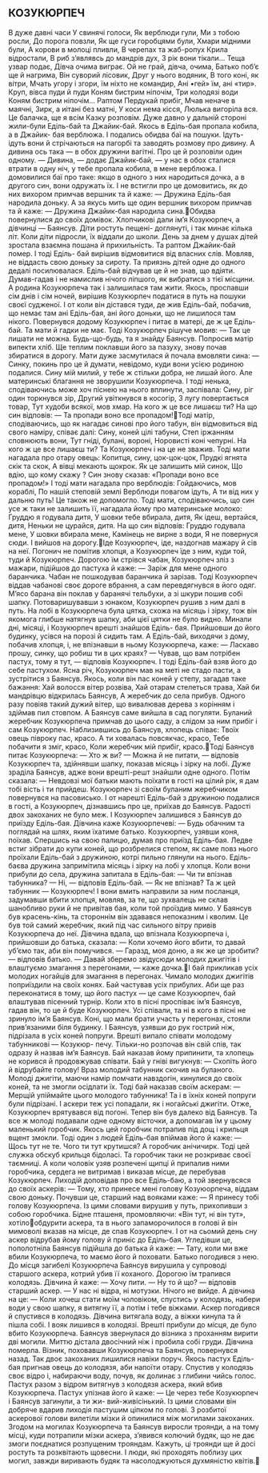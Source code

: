 ## КОЗУКЮРПЕЧ
В дуже давні часи У свинячі голоси,
Як верблюди гули,
Ми з тобою росли,
До порога повзли,
Як ще гуси горобцями були, Хмари мідними були,
А корови в молоці пливли,
В черепах та жаб-ропух Крила відростали,
В риб з’являвсь до мандрів дух, З рік вони тікали...
Теща узвар подає,
Дівча очима виграє.
Ой не грай, дівча, очима, Батько поб’є ще й нагрима, Він суворий лісовик,
Друг у нього водяник,
В того коні, як вітри, Мчать угору і згори, їм ніхто не командир,
Ані •гей» їм, ані «тир». Круп, вівса пуди й пуди Коням бистрим ніпочім, Три колодязі води Коням бистрим ніпочім... Раптом Пердукай прибіг, Мчав неначе в маячні, Зирк, а иітані без матні, У коси нема кісся, Люлька вигоріла вся.
Це балачка, ще я всім Казку розповім.
Дуже давно у дальній стороні жили-були Еділь-бай та Джайик-бай. Якось в Еділь-бая пропала кобила, а в Джайик- бая верблюжа. І подались обидва баї на пошуки. Ідуть-ідуть вони й стрічаються на пагорбі та заводять розмову про дивину. А дивина ось така — в обох дружини вагітні. Про це й розповіли один одному.
— Дивина, — додає Джайик-бай, — у нас в обох сталися втрати в одну ніч, у тебе пропала кобила, в мене верблюжа.
І домовилися баї про таке: якщо в одного з них народиться дочка, а в другого син, вони одружать їх. І не встигли про це домовитись, як до них вихором примчав вершник та й каже:
— Дружина Еділь-бая народила доньку.
А за якусь мить ще один вершник вихором примчав та й каже:
— Дружина Джайик-бая народила сина.Обидва повернулися до своїх домівок. Хлопчикові дали ім’я Козукюрпеч, а дівчинці — Баянсув. Діти ростуть пещені- доглянуті, і так минає кілька літ.
Коли діти підросли, їх віддали до школи.
День за днем у душах дітей зростала взаємна пошана й прихильність. Та раптом Джайик-бай помер. І тоді Еділь- бай вирішив відмовитися від власних слів. Мовляв, не віддасть свою доньку за сироту. Та приязнь дітей одне до одного дедалі посилювалася. Еділь-бай відчував це й не знав, що вдіяти. Думав-гадав і не намислив нічого ліпшого, як вибратися з тієї місцини. А родина Козукюрпеча так і залишилася там жити.
Якось, проспавши сім днів і сім ночей, вирішив Козукюрпеч податися в путь на пошуки своєї судженої. І от коли він дістався туди, де жив Еділь-бай, побачив, що немає там ані Еділь-бая, ані його доньки, що не лишилося там нікого. Повернувся додому Козукюрпеч і питає в матері, де ж це Еділь- бай. Та мати й гадки не має.
Тоді Козукюрпеч рішуче мовив:
— Так це лишати не можна. Будь-що-будь, та я знайду Баянсув.
Попросив матір випекти хліб. Ще теплим поклавши його за пазуху, знову почав збиратися в дорогу. Мати дуже засмутилася й почала вмовляти сина:
— Синку, покинь про це й думати, невідомо, куди вони усією родиною подалися. Сину мій милий, у тебе ж стільки добра, не лишай його.
Але материнські благання не зворушили Козукюрпеча. І тоді ненька, сподіваючись може хоч піснею на нього вплинути, заспівала:
Сину, ріг один торкнувся зір,
Другий увіткнувся в косогір,
З лугу повертається товар,
Тут худоби всякої, мов хмар.
На кого ж це все лишаєш ти?
На що син відповів:
— Та пропади воно все пропадом!Тоді матір, сподіваючись, що як нагадає синові про його табун, він відмовиться від свого наміру, співає далі:
Сину, коней цілі табуни,
Степ іржанням сповнюють вони,
Тут гніді, булані, вороні,
Норовисті коні чепурні.
На кого ж це все лишаєш ти?
Та Козукюрпеч і на це не зважив. Тоді мати нагадала про отару овець:
Копитця, сину, цок-цок-цок,
Прудкі ягнята скік та скок,
А вівці мекають щокрок.
Як це залишить мій синок,
Що вдію, що кому скажу ?
Син знову сказав: «Пропади воно все пропадом!» І тоді мати нагадала про верблюдів:
Гойдаючись, мов кораблі,
По нашій степовій землі Верблюди повагом ідуть,
А ти від них у дальню путь!
Це також не допомогло. Тоді мати, сподіваючись, що син усе ж таки не залишить її, нагадала йому про материнське молоко:
Груддю я годувала дитя,
У шовки тебе вбирала, дитя,
Як ідеш, вертайся, дитя,
Неньки не цурайся, дитя.
На що син відповів:
Груддю годувала мене,
У шовки вбирала мене,
Камінець не вирне з води,
Я не повернуся сюди.
І вийшов на дорогу.Іде Козукюрпеч, іде, наздогнав мажару й сів на неї. Погонич не помітив хлопця, а Козукюрпеч їде з ним, куди той, туди й Козукюрпеч. Дорогою їм стрівся чабан, Козукюрпеч зліз з мажари, підійшов до пастуха й каже:
— Заріж для мене одного баранчика.
Чабан не пошкодував баранчика й зарізав. Тоді Козукюрпеч віддав чабанові своє дороге вбрання, а сам перевдягнувся в його одяг. М’ясо барана він поклав у баранячі тельбухи, а зі шкури пошив собі шапку. Потоваришувавши з юнаком, Козукюрпеч рушив з ним далі в путь.
На лобі в Козукюрпеча була цятка, схожа на місяць і зірку, тож він якомога глибше натягнув шапку, аби цієї цятки не було видно.
Минали дні, місяці, і Козукюрпеч врешті знайшов Еділь- бая. Прийшовши до його будинку, усівся на порозі й сидить там. А Еділь-бай, виходячи з дому, побачив хлопця, і, не впізнавши в ньому Козукюрпеча, каже:
— Ласкаво прошу, синку, що робиш ти в цих краях?
— Чував, що вам потрібен пастух, тому я тут, — відповів Козукюрпеч.
І тоді Еділь-бай взяв його до себе пастухом. Ясна річ, Козукюрпеч мав на меті не стадо пасти, а зустрітися з Баянсув.
Якось, коли він пас коней у степу, загадав таке бажання:
Хай волосся вітер розвіва,
Хай отарам стелеться трава,
Хай би мандрівцю відкрилась Баянсув,
А жеребчик до села прибув.
Одного разу повіяв такий дужий вітер, що вивалював дерева з корінням і здіймав пил стовпом. А Баянсув саме вийшла в сад погуляти. Буланий жеребчик Козукюрпеча примчав до цього саду, а слідом за ним прибіг і сам Козукюрпеч. Наблизившись до Баянсув, хлопець співає:
Твоїх овець півроку пас, красо.
А ти ховалась повсякчас, красо,
Тебе побачити я зміг, красо,
Коли жеребчик мій прибіг, красо.Тоді Баянсув питає Козукюрпеча:
— Хто ж ви?
— Можна й не питати, — відповів Козукюрпеч та, здійнявши шапку, показав місяць і зірку на лобі. Дуже зраділа Баянсув, адже вони врешті-решт знайшли одне одного. Потім
сказала:
— Невдовзі мої батьки мають поїхати в гості на цілий рік, я дам тобі вість і ти прийдеш.
Козукюрпеч зі своїм буланим жеребчиком повернувся на пасовисько.
І от нарешті Еділь-бай з дружиною подалися в гості, а Козукюрпеч, дізнавшись про це, приїхав до Баянсув. Радості двох закоханих не було меж. І Козукюрпеч залишився з Баянсув до приїзду Еділь-бая.
Дівчина каже Козукюрпечеві:
— Будь обачним та поглядай на шлях, яким їхатиме батько.
Козукюрпеч, узявши коня, поїхав. Спершись на свою палицю, думав про приїзд Еділь-бая. Ледве встиг зібрати до купи коней, що розбрелися степом, як саме повз нього проїхали Еділь-бай з дружиною, котрі пильно глянули на нього. Еділь- баєва дружина запримітила місяць і зірку на лобі у хлопця.
Коли вони прибули до села, дружина запитала в Еділь-бая:
— Чи ти впізнав табунника?
— Ні, — відповів Еділь-бай.
— Як не впізнав? Та ж цей табунник — Козукюрпеч!
І вони вмить направили за ним посланця, задумавши вбити хлопця, мовляв, за те, що зухвалець не склав шанобливо руки й не привітав бая, коли той проїздив мимо.
У Баянсув був красень-кінь, та стороннім він здавався непоказним і кволим. Це був той самий жеребчик, який під час сильного вітру привів Козукюрпеча до неї.
Дівчина вдала, що впізнала Козукюрпеча і, прийшовши до батька, сказала:
— Коли хочемо його вбити, то давай уб’ємо так, аби він помучився.
— Гаразд, моя доню, а як же це зробити? — відповів батько.
— Давай зберемо звідусюди молодих джигітів і влаштуємо змагання з перегонами, — каже дочка.І бай прикликав усіх молодих ногайців для змагання в перегонах. Чимало молодих джигітів поприїздили на своїх конях. Бай частував усіх прибулих. Аби ще раз переконатися в тому, що його пастух — це саме Козукюрпеч, бай влаштував пісенний турнір. Коли хто в пісні проспіває ім’я Баянсув, гадав він, то це й буде Козукюрпеч. Усі співали, та ні в кого в пісні не зринуло ім’я Баянсув.
Коні, що мали брати участь у перегонах, стояли прив’язаними біля будинку. І Баянсув, узявши до рук гострий ніж, підрізала в усіх коней попруги.
Врешті випало співати молодому табунникові — Козукюр- печу. Тільки-но розпочав він свій спів, так одразу й назвав ім’я Баянсув. Бай наказав йому припинити, та хлопець не корився й продовжував співати.
Бай у гніві вигукнув:
— Схопіть його й відрубайте голову!
Враз молодий табунник скочив на буланого. Молоді джигіти, маючи намір помчати навздогін, кинулися до своїх коней, та не змогли осідлати їх. Тоді бай наказав своїм аскерам:
— Мерщій упіймайте цього молодого табунника!
Та і в їхніх коней попруги були підрізані. І аскери теж усі попадали, як і ногайські джигіти.
Отже, Козукюрпеч врятувався від погоні. Тепер він був далеко від Баянсув. Та все ж молоді подавали одне одному вісточки, а допомагав їм у цьому маленький горобчик.
Якось цей горобчик потрапив під дощ і крильця вщент змокли. Тоді один з людей Еділь-бая впіймав його й каже:
— Щось тут не те. Чого ти тут крутишся?
А горобчик анічичирк. Тоді цей служка обскуб крильця бідоласі. Та горобчик таки не розкриває своєї таємниці. А коли чоловік узяв розпечені щипці й припалив ними горобчика, сердега не витримав і виказав місце, де перебував Козукюрпеч. Лиходій доповідав про все Еділь-баю, а той звернувсяся до своїх аскерів:
— Тому, хто принесе мені голову Козуюорпеча, віддам свою доньку.
Почувши це, старший над вояками каже:
— Я принесу тобі голову Козукюрпеча.
Із цими словами вирушив у путь, прихопивши з собою горобчика. Бідне пташеня, промовляючи: «Він тут, ні він тут», хотілообдурити аскера, та в нього запаморочилося в голові й він мимоволі вказав на місце, де спав Козукюрпеч. І от на сьомий день сну аскер відрубав йому голову й приніс до Еділь-бая. Угледівши це, пополотніла Баянсув підійшла до батька й каже:
— Тату, коли ми вже вбили Козукюрпеча, то маємо його й поховати.
Батько погодився з нею.
До місця загибелі Козукюрпеча Баянсув вирушила у супроводі старшого аскера, котрий убив її коханого.
Дорогою їм трапився колодязь. Дівчина й каже:
— Хочу пити.
— Ну то й що? — відповів старший аскер. — У нас ні відра, ні мотузки. Нічого не вийде.
А дівчина на це:
— Коли хочеш стати моїм чоловіком, спустись у колодязь, набери води у свою шапку, я витягну її, а потім і тебе віжками.
Аскер погодився й спустився в колодязь. Дівчина витягала воду, а віжки кинула та й пішла собі. І вояк лишився в колодязі.
Врешті прибули до місця, де було вбито Козукюрпеча. Баянсув звернулася до візника з проханням вирити дві могили. Миттю дістала двосічний ніж і пробила собі груди. Дівчина померла. Візник, поховавши Козукюрпеча та Баянсув, повернувся назад. Так двоє закоханих лишилися навіки поруч.
Якось пастух Еділь-бая пригнав овець до колодязя, аби напоїти отару. Спустив у колодязь своє відро і, набираючи воду, почув, як долинає з глибини чийсь голос. Пастух разом з відром витягнув з колодязя аскера, який вбив Козукюрпеча. Пастух упізнав його й каже:
— Це через тебе Козукюрпеч і Баянсув загинули, а ти жи- вий-живісінький.
Із цими словами він добряче вдарив лиходія пастушим ціпком по голові. З розбитої аскерової голови вилетіли мізки й опинилися між могилами закоханих.
Згодом на могилах Козукюрпеча та Баянсув виросли троянди, а на тому місці, куди потрапили мізки аскера, з’явився колючий будяк, що не дає змоги поєднатися розпущеним трояндам.
Кажуть, ці троянди ще й досі ростуть та розквітають щовесни. І люди, які проходять поблизу цих могил, завжди виривають будяк та насолоджуються духмяністю квітів.
